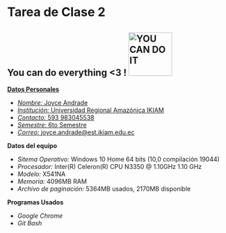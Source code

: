 # Tarea de Clase 2 

## You can do everything <3 !  <a href="hhttps://www.crehana.com/blog/estilo-vida/que-es-kawaii/"> <img alt="YOU CAN DO IT" src="https://crehana-blog.imgix.net/media/filer_public/e8/72/e872c921-cc1c-4c9e-8dcf-0c480f7554c9/ilustracion_kawaii_animales_beckycas.jpg?auto=format&q=50" width="100" height="100">

**Datos Personales**
- *Nombre:* Joyce Andrade
- *Institución:* Universidad Regional Amazónica IKIAM
- *Contacto:* 593 983045538
- *Semestre:* 6to Semestre
- *Correo:* joyce.andrade@est.ikiam.edu.ec

**Datos del equipo**
- *Sitema Operativo:* Windows 10 Home 64 bits (10,0 compilación 19044)
- *Procesador:* Inter(R) Celeron(R) CPU N3350 @ 1.10GHz 1.10 GHz
- *Modelo:* X541NA
- *Memoria:* 4096MB RAM 
- *Archivo de paginación:* 5364MB usados, 2170MB disponible 

**Programas Usados** 
- *Google Chrome*
- *Git Bash* 
